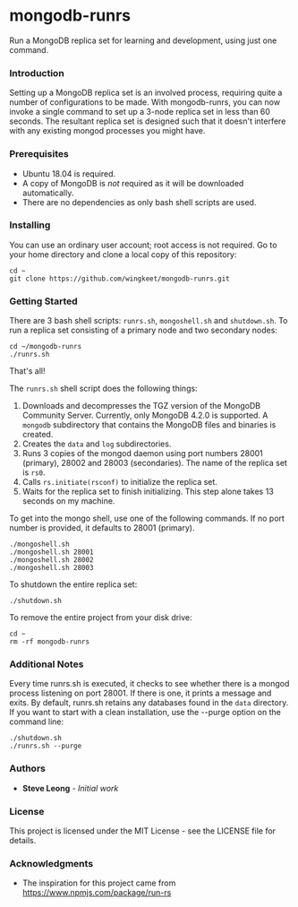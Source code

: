 # mongodb-runrs
Run a MongoDB replica set for learning and development, using just one command.

### Introduction
Setting up a MongoDB replica set is an involved process, requiring quite a number of configurations to be made. With mongodb-runrs, you can now invoke a single command to set up a 3-node replica set in less than 60 seconds. The resultant replica set is designed such that it doesn't interfere with any existing mongod processes you might have.

### Prerequisites
- Ubuntu 18.04 is required.
- A copy of MongoDB is *not* required as it will be downloaded automatically.
- There are no dependencies as only bash shell scripts are used.

### Installing
You can use an ordinary user account; root access is not required. Go to your home directory and clone a local copy of this repository:
```
cd ~
git clone https://github.com/wingkeet/mongodb-runrs.git
```

### Getting Started
There are 3 bash shell scripts: `runrs.sh`, `mongoshell.sh` and `shutdown.sh`. To run a replica set consisting of a primary node and two secondary nodes:
```
cd ~/mongodb-runrs
./runrs.sh
```

That's all!

The `runrs.sh` shell script does the following things:
1. Downloads and decompresses the TGZ version of the MongoDB Community Server. Currently, only MongoDB 4.2.0 is supported. A `mongodb` subdirectory that contains the MongoDB files and binaries is created.
2. Creates the `data` and `log` subdirectories.
3. Runs 3 copies of the mongod daemon using port numbers 28001 (primary), 28002 and 28003 (secondaries). The name of the replica set is `rs0`.
4. Calls `rs.initiate(rsconf)` to initialize the replica set.
5. Waits for the replica set to finish initializing. This step alone takes 13 seconds on my machine.

To get into the mongo shell, use one of the following commands. If no port number is provided, it defaults to 28001 (primary).
```
./mongoshell.sh
./mongoshell.sh 28001
./mongoshell.sh 28002
./mongoshell.sh 28003
```

To shutdown the entire replica set:
```
./shutdown.sh
```

To remove the entire project from your disk drive:
```
cd ~
rm -rf mongodb-runrs
```

### Additional Notes
Every time runrs.sh is executed, it checks to see whether there is a mongod process listening on port 28001.
If there is one, it prints a message and exits.
By default, runrs.sh retains any databases found in the `data` directory.
If you want to start with a clean installation, use the --purge option on the command line:
```
./shutdown.sh
./runrs.sh --purge
```

### Authors
* **Steve Leong** - *Initial work*

### License
This project is licensed under the MIT License - see the LICENSE file for details.

### Acknowledgments
* The inspiration for this project came from https://www.npmjs.com/package/run-rs
